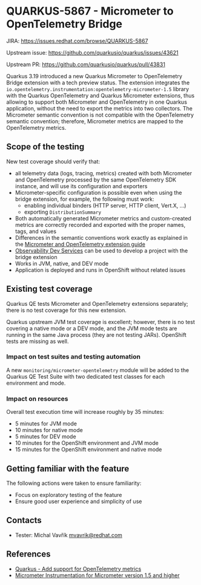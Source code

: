# QUARKUS-5867 - Micrometer to OpenTelemetry Bridge

JIRA: https://issues.redhat.com/browse/QUARKUS-5867

Upstream issue: https://github.com/quarkusio/quarkus/issues/43621

Upstream PR: https://github.com/quarkusio/quarkus/pull/43831

Quarkus 3.19 introduced a new Quarkus Micrometer to OpenTelemetry Bridge extension with a tech preview status.
The extension integrates the `io.opentelemetry.instrumentation:opentelemetry-micrometer-1.5` library
with the Quarkus OpenTelemetry and Quarkus Micrometer extensions, thus allowing to support both Micrometer and OpenTelemetry
in one Quarkus application, without the need to export the metrics into two collectors.
The Micrometer semantic convention is not compatible with the OpenTelemetry semantic convention; therefore,
Micrometer metrics are mapped to the OpenTelemetry metrics.

## Scope of the testing

New test coverage should verify that:

- all telemetry data (logs, tracing, metrics) created with both Micrometer and OpenTelemetry processed by the same OpenTelemetry SDK instance, and will use its configuration and exporters
- Micrometer-specific configuration is possible even when using the bridge extension, for example, the following must work:
    - enabling individual binders (HTTP server, HTTP client, Vert.X, ...)
    - exporting `DistributionSummary`
- Both automatically generated Micrometer metrics and custom-created metrics are correctly recorded and exported with the proper names, tags, and values
- Differences in the semantic conventions work exactly as explained in the [Micrometer and OpenTelemetry extension guide](https://quarkus.io/guides/telemetry-micrometer-to-opentelemetry)
- [Observability Dev Services](https://quarkus.io/guides/observability-devservices) can be used to develop a project with the bridge extension
- Works in JVM, native, and DEV mode
- Application is deployed and runs in OpenShift without related issues

## Existing test coverage

Quarkus QE tests Micrometer and OpenTelemetry extensions separately; there is no test coverage for this new extension.

Quarkus upstream JVM test coverage is excellent; however, there is no test covering a native mode or a DEV mode,
and the JVM mode tests are running in the same Java process (they are not testing JARs).
OpenShift tests are missing as well.

### Impact on test suites and testing automation

A new `monitoring/micrometer-opentelemetry` module will be added to the Quarkus QE Test Suite with two dedicated test classes for each environment and mode.

### Impact on resources

Overall test execution time will increase roughly by 35 minutes:

- 5 minutes for JVM mode
- 10 minutes for native mode
- 5 minutes for DEV mode
- 10 minutes for the OpenShift environment and JVM mode
- 15 minutes for the OpenShift environment and native mode

## Getting familiar with the feature

The following actions were taken to ensure familiarity:
- Focus on exploratory testing of the feature
- Ensure good user experience and simplicity of use

## Contacts

* Tester: Michal Vavřík <mvavrik@redhat.com>

## References

- [Quarkus - Add support for OpenTelemetry metrics](https://github.com/quarkusio/quarkus/issues/39033)
- [Micrometer Instrumentation for Micrometer version 1.5 and higher](https://github.com/open-telemetry/opentelemetry-java-instrumentation/tree/main/instrumentation/micrometer/micrometer-1.5/library)

